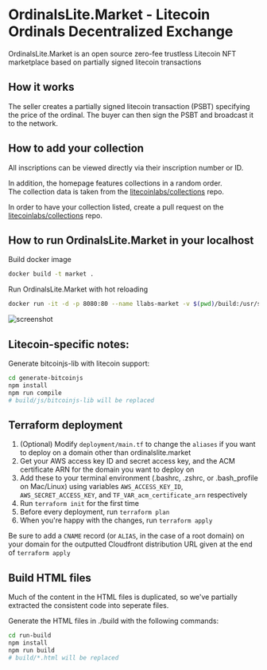 # OrdinalsLite.Market - Litecoin Ordinals Decentralized Exchange

OrdinalsLite.Market is an open source zero-fee trustless Litecoin NFT marketplace based on partially signed litecoin transactions

## How it works

The seller creates a partially signed litecoin transaction (PSBT) specifying the price of the ordinal. The buyer can then sign the PSBT and broadcast it to the network.

## How to add your collection

All inscriptions can be viewed directly via their inscription number or ID.

In addition, the homepage features collections in a random order.  
The collection data is taken from the [litecoinlabs/collections](https://github.com/litecoinlabs/collections) repo.

In order to have your collection listed, create a pull request on the [litecoinlabs/collections](https://github.com/litecoinlabs/collections) repo.

## How to run OrdinalsLite.Market in your localhost

Build docker image

```bash
docker build -t market .
```

Run OrdinalsLite.Market with hot reloading

```bash
docker run -it -d -p 8080:80 --name llabs-market -v $(pwd)/build:/usr/share/nginx/html market
```

![screenshot](https://github.com/litecoinlabs/market/assets/9779954/d6feaad6-692c-4db5-860f-9e9532625afb)


## Litecoin-specific notes:

Generate bitcoinjs-lib with litecoin support:

```bash
cd generate-bitcoinjs
npm install
npm run compile
# build/js/bitcoinjs-lib will be replaced
```

## Terraform deployment

1. (Optional) Modify `deployment/main.tf` to change the `aliases` if you want to deploy on a domain other than ordinalslite.market
2. Get your AWS access key ID and secret access key, and the ACM certificate ARN for the domain you want to deploy on
3. Add these to your terminal environment (.bashrc, .zshrc, or .bash_profile on Mac/Linux) using variables `AWS_ACCESS_KEY_ID`, `AWS_SECRET_ACCESS_KEY`, and `TF_VAR_acm_certificate_arn` respectively
4. Run `terraform init` for the first time
5. Before every deployment, run `terraform plan`
6. When you're happy with the changes, run `terraform apply`

Be sure to add a `CNAME` record (or `ALIAS`, in the case of a root domain) on your domain for the outputted Cloudfront distribution URL given at the end of `terraform apply`

## Build HTML files

Much of the content in the HTML files is duplicated, so we've partially extracted the consistent code into seperate files.

Generate the HTML files in ./build with the following commands:

```bash
cd run-build
npm install
npm run build
# build/*.html will be replaced
```
